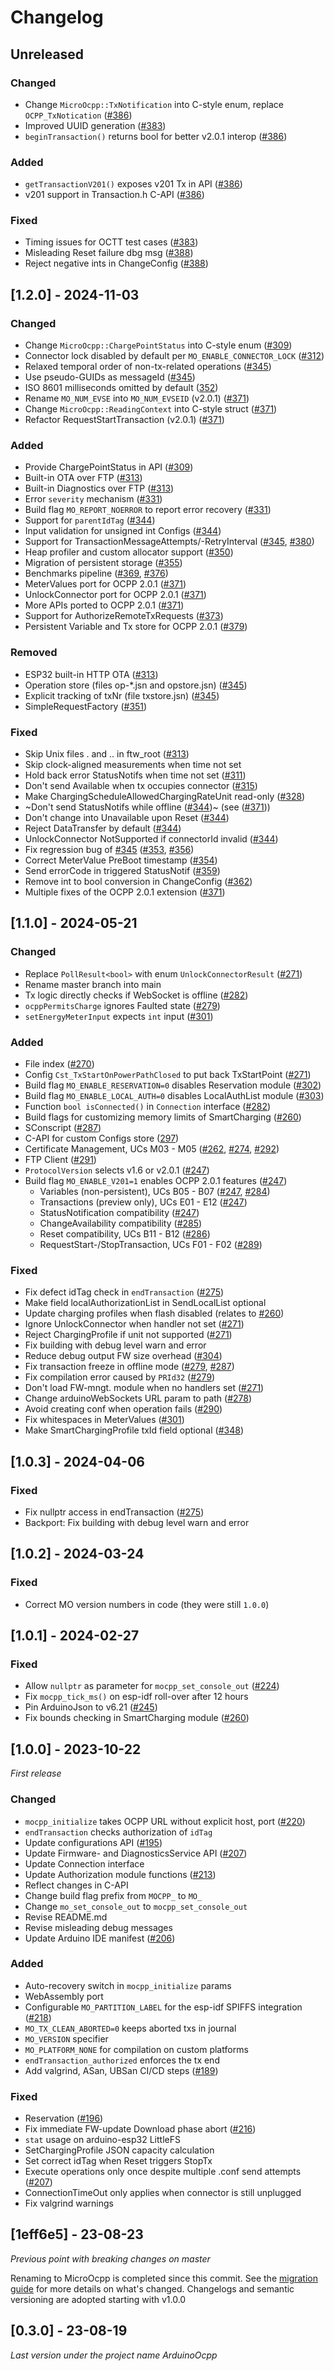# Changelog

## Unreleased

### Changed

- Change `MicroOcpp::TxNotification` into C-style enum, replace `OCPP_TxNotication` ([#386](https://github.com/matth-x/MicroOcpp/pull/386))
- Improved UUID generation ([#383](https://github.com/matth-x/MicroOcpp/pull/383))
- `beginTransaction()` returns bool for better v2.0.1 interop ([#386](https://github.com/matth-x/MicroOcpp/pull/386))

### Added

- `getTransactionV201()` exposes v201 Tx in API ([#386](https://github.com/matth-x/MicroOcpp/pull/386))
- v201 support in Transaction.h C-API ([#386](https://github.com/matth-x/MicroOcpp/pull/386))

### Fixed

- Timing issues for OCTT test cases ([#383](https://github.com/matth-x/MicroOcpp/pull/383))
- Misleading Reset failure dbg msg ([#388](https://github.com/matth-x/MicroOcpp/pull/388))
- Reject negative ints in ChangeConfig ([#388](https://github.com/matth-x/MicroOcpp/pull/388))

## [1.2.0] - 2024-11-03

### Changed

- Change `MicroOcpp::ChargePointStatus` into C-style enum ([#309](https://github.com/matth-x/MicroOcpp/pull/309))
- Connector lock disabled by default per `MO_ENABLE_CONNECTOR_LOCK` ([#312](https://github.com/matth-x/MicroOcpp/pull/312))
- Relaxed temporal order of non-tx-related operations ([#345](https://github.com/matth-x/MicroOcpp/pull/345))
- Use pseudo-GUIDs as messageId ([#345](https://github.com/matth-x/MicroOcpp/pull/345))
- ISO 8601 milliseconds omitted by default ([352](https://github.com/matth-x/MicroOcpp/pull/352))
- Rename `MO_NUM_EVSE` into `MO_NUM_EVSEID` (v2.0.1) ([#371](https://github.com/matth-x/MicroOcpp/pull/371))
- Change `MicroOcpp::ReadingContext` into C-style struct ([#371](https://github.com/matth-x/MicroOcpp/pull/371))
- Refactor RequestStartTransaction (v2.0.1) ([#371](https://github.com/matth-x/MicroOcpp/pull/371))

### Added

- Provide ChargePointStatus in API ([#309](https://github.com/matth-x/MicroOcpp/pull/309))
- Built-in OTA over FTP ([#313](https://github.com/matth-x/MicroOcpp/pull/313))
- Built-in Diagnostics over FTP ([#313](https://github.com/matth-x/MicroOcpp/pull/313))
- Error `severity` mechanism ([#331](https://github.com/matth-x/MicroOcpp/pull/331))
- Build flag `MO_REPORT_NOERROR` to report error recovery ([#331](https://github.com/matth-x/MicroOcpp/pull/331))
- Support for `parentIdTag` ([#344](https://github.com/matth-x/MicroOcpp/pull/344))
- Input validation for unsigned int Configs ([#344](https://github.com/matth-x/MicroOcpp/pull/344))
- Support for TransactionMessageAttempts/-RetryInterval ([#345](https://github.com/matth-x/MicroOcpp/pull/345), [#380](https://github.com/matth-x/MicroOcpp/pull/380))
- Heap profiler and custom allocator support ([#350](https://github.com/matth-x/MicroOcpp/pull/350))
- Migration of persistent storage ([#355](https://github.com/matth-x/MicroOcpp/pull/355))
- Benchmarks pipeline ([#369](https://github.com/matth-x/MicroOcpp/pull/369), [#376](https://github.com/matth-x/MicroOcpp/pull/376))
- MeterValues port for OCPP 2.0.1 ([#371](https://github.com/matth-x/MicroOcpp/pull/371))
- UnlockConnector port for OCPP 2.0.1 ([#371](https://github.com/matth-x/MicroOcpp/pull/371))
- More APIs ported to OCPP 2.0.1 ([#371](https://github.com/matth-x/MicroOcpp/pull/371))
- Support for AuthorizeRemoteTxRequests ([#373](https://github.com/matth-x/MicroOcpp/pull/373))
- Persistent Variable and Tx store for OCPP 2.0.1 ([#379](https://github.com/matth-x/MicroOcpp/pull/379))

### Removed

- ESP32 built-in HTTP OTA ([#313](https://github.com/matth-x/MicroOcpp/pull/313))
- Operation store (files op-*.jsn and opstore.jsn) ([#345](https://github.com/matth-x/MicroOcpp/pull/345))
- Explicit tracking of txNr (file txstore.jsn) ([#345](https://github.com/matth-x/MicroOcpp/pull/345))
- SimpleRequestFactory ([#351](https://github.com/matth-x/MicroOcpp/pull/351))

### Fixed

- Skip Unix files . and .. in ftw_root ([#313](https://github.com/matth-x/MicroOcpp/pull/313))
- Skip clock-aligned measurements when time not set
- Hold back error StatusNotifs when time not set ([#311](https://github.com/matth-x/MicroOcpp/issues/311))
- Don't send Available when tx occupies connector ([#315](https://github.com/matth-x/MicroOcpp/issues/315))
- Make ChargingScheduleAllowedChargingRateUnit read-only ([#328](https://github.com/matth-x/MicroOcpp/issues/328))
- ~Don't send StatusNotifs while offline ([#344](https://github.com/matth-x/MicroOcpp/pull/344))~ (see ([#371](https://github.com/matth-x/MicroOcpp/pull/371)))
- Don't change into Unavailable upon Reset ([#344](https://github.com/matth-x/MicroOcpp/pull/344))
- Reject DataTransfer by default ([#344](https://github.com/matth-x/MicroOcpp/pull/344))
- UnlockConnector NotSupported if connectorId invalid ([#344](https://github.com/matth-x/MicroOcpp/pull/344))
- Fix regression bug of [#345](https://github.com/matth-x/MicroOcpp/pull/345) ([#353](https://github.com/matth-x/MicroOcpp/pull/353), [#356](https://github.com/matth-x/MicroOcpp/pull/356))
- Correct MeterValue PreBoot timestamp ([#354](https://github.com/matth-x/MicroOcpp/pull/354))
- Send errorCode in triggered StatusNotif ([#359](https://github.com/matth-x/MicroOcpp/pull/359))
- Remove int to bool conversion in ChangeConfig ([#362](https://github.com/matth-x/MicroOcpp/pull/362))
- Multiple fixes of the OCPP 2.0.1 extension ([#371](https://github.com/matth-x/MicroOcpp/pull/371))

## [1.1.0] - 2024-05-21

### Changed

- Replace `PollResult<bool>` with enum `UnlockConnectorResult` ([#271](https://github.com/matth-x/MicroOcpp/pull/271))
- Rename master branch into main
- Tx logic directly checks if WebSocket is offline ([#282](https://github.com/matth-x/MicroOcpp/pull/282))
- `ocppPermitsCharge` ignores Faulted state ([#279](https://github.com/matth-x/MicroOcpp/pull/279))
- `setEnergyMeterInput` expects `int` input ([#301](https://github.com/matth-x/MicroOcpp/pull/301))

### Added

- File index ([#270](https://github.com/matth-x/MicroOcpp/pull/270))
- Config `Cst_TxStartOnPowerPathClosed` to put back TxStartPoint ([#271](https://github.com/matth-x/MicroOcpp/pull/271))
- Build flag `MO_ENABLE_RESERVATION=0` disables Reservation module ([#302](https://github.com/matth-x/MicroOcpp/pull/302))
- Build flag `MO_ENABLE_LOCAL_AUTH=0` disables LocalAuthList module ([#303](https://github.com/matth-x/MicroOcpp/pull/303))
- Function `bool isConnected()` in `Connection` interface ([#282](https://github.com/matth-x/MicroOcpp/pull/282))
- Build flags for customizing memory limits of SmartCharging ([#260](https://github.com/matth-x/MicroOcpp/pull/260))
- SConscript ([#287](https://github.com/matth-x/MicroOcpp/pull/287))
- C-API for custom Configs store ([297](https://github.com/matth-x/MicroOcpp/pull/297))
- Certificate Management, UCs M03 - M05 ([#262](https://github.com/matth-x/MicroOcpp/pull/262), [#274](https://github.com/matth-x/MicroOcpp/pull/274), [#292](https://github.com/matth-x/MicroOcpp/pull/292))
- FTP Client ([#291](https://github.com/matth-x/MicroOcpp/pull/291))
- `ProtocolVersion` selects v1.6 or v2.0.1 ([#247](https://github.com/matth-x/MicroOcpp/pull/247))
- Build flag `MO_ENABLE_V201=1` enables OCPP 2.0.1 features ([#247](https://github.com/matth-x/MicroOcpp/pull/247))
    - Variables (non-persistent), UCs B05 - B07 ([#247](https://github.com/matth-x/MicroOcpp/pull/247), [#284](https://github.com/matth-x/MicroOcpp/pull/284))
    - Transactions (preview only), UCs E01 - E12 ([#247](https://github.com/matth-x/MicroOcpp/pull/247))
    - StatusNotification compatibility ([#247](https://github.com/matth-x/MicroOcpp/pull/247))
    - ChangeAvailability compatibility ([#285](https://github.com/matth-x/MicroOcpp/pull/285))
    - Reset compatibility, UCs B11 - B12 ([#286](https://github.com/matth-x/MicroOcpp/pull/286))
    - RequestStart-/StopTransaction, UCs F01 - F02 ([#289](https://github.com/matth-x/MicroOcpp/pull/289))

### Fixed

- Fix defect idTag check in `endTransaction` ([#275](https://github.com/matth-x/MicroOcpp/pull/275))
- Make field localAuthorizationList in SendLocalList optional
- Update charging profiles when flash disabled (relates to [#260](https://github.com/matth-x/MicroOcpp/pull/260))
- Ignore UnlockConnector when handler not set ([#271](https://github.com/matth-x/MicroOcpp/pull/271))
- Reject ChargingProfile if unit not supported ([#271](https://github.com/matth-x/MicroOcpp/pull/271))
- Fix building with debug level warn and error
- Reduce debug output FW size overhead ([#304](https://github.com/matth-x/MicroOcpp/pull/304))
- Fix transaction freeze in offline mode ([#279](https://github.com/matth-x/MicroOcpp/pull/279), [#287](https://github.com/matth-x/MicroOcpp/pull/287))
- Fix compilation error caused by `PRId32` ([#279](https://github.com/matth-x/MicroOcpp/pull/279))
- Don't load FW-mngt. module when no handlers set ([#271](https://github.com/matth-x/MicroOcpp/pull/271))
- Change arduinoWebSockets URL param to path ([#278](https://github.com/matth-x/MicroOcpp/issues/278))
- Avoid creating conf when operation fails ([#290](https://github.com/matth-x/MicroOcpp/pull/290))
- Fix whitespaces in MeterValues ([#301](https://github.com/matth-x/MicroOcpp/pull/301))
- Make SmartChargingProfile txId field optional ([#348](https://github.com/matth-x/MicroOcpp/pull/348))

## [1.0.3] - 2024-04-06

### Fixed

- Fix nullptr access in endTransaction ([#275](https://github.com/matth-x/MicroOcpp/pull/275))
- Backport: Fix building with debug level warn and error

## [1.0.2] - 2024-03-24

### Fixed

- Correct MO version numbers in code (they were still `1.0.0`)

## [1.0.1] - 2024-02-27

### Fixed

- Allow `nullptr` as parameter for `mocpp_set_console_out` ([#224](https://github.com/matth-x/MicroOcpp/issues/224))
- Fix `mocpp_tick_ms()` on esp-idf roll-over after 12 hours
- Pin ArduinoJson to v6.21 ([#245](https://github.com/matth-x/MicroOcpp/issues/245))
- Fix bounds checking in SmartCharging module ([#260](https://github.com/matth-x/MicroOcpp/pull/260))

## [1.0.0] - 2023-10-22

_First release_

### Changed

- `mocpp_initialize` takes OCPP URL without explicit host, port ([#220](https://github.com/matth-x/MicroOcpp/pull/220))
- `endTransaction` checks authorization of `idTag`
- Update configurations API ([#195](https://github.com/matth-x/MicroOcpp/pull/195))
- Update Firmware- and DiagnosticsService API ([#207](https://github.com/matth-x/MicroOcpp/pull/207))
- Update Connection interface
- Update Authorization module functions ([#213](https://github.com/matth-x/MicroOcpp/pull/213))
- Reflect changes in C-API
- Change build flag prefix from `MOCPP_` to `MO_`
- Change `mo_set_console_out` to `mocpp_set_console_out`
- Revise README.md
- Revise misleading debug messages
- Update Arduino IDE manifest ([#206](https://github.com/matth-x/MicroOcpp/issues/206))

### Added

- Auto-recovery switch in `mocpp_initialize` params
- WebAssembly port
- Configurable `MO_PARTITION_LABEL` for the esp-idf SPIFFS integration ([#218](https://github.com/matth-x/MicroOcpp/pull/218))
- `MO_TX_CLEAN_ABORTED=0` keeps aborted txs in journal
- `MO_VERSION` specifier
- `MO_PLATFORM_NONE` for compilation on custom platforms
- `endTransaction_authorized` enforces the tx end
- Add valgrind, ASan, UBSan CI/CD steps ([#189](https://github.com/matth-x/MicroOcpp/pull/189))

### Fixed

- Reservation ([#196](https://github.com/matth-x/MicroOcpp/pull/196))
- Fix immediate FW-update Download phase abort ([#216](https://github.com/matth-x/MicroOcpp/pull/216))
- `stat` usage on arduino-esp32 LittleFS
- SetChargingProfile JSON capacity calculation
- Set correct idTag when Reset triggers StopTx
- Execute operations only once despite multiple .conf send attempts ([#207](https://github.com/matth-x/MicroOcpp/pull/207))
- ConnectionTimeOut only applies when connector is still unplugged
- Fix valgrind warnings

## [1eff6e5] - 23-08-23

_Previous point with breaking changes on master_

Renaming to MicroOcpp is completed since this commit. See the [migration guide](https://matth-x.github.io/MicroOcpp/migration/) for more details on what's changed. Changelogs and semantic versioning are adopted starting with v1.0.0

## [0.3.0] - 23-08-19

_Last version under the project name ArduinoOcpp_
